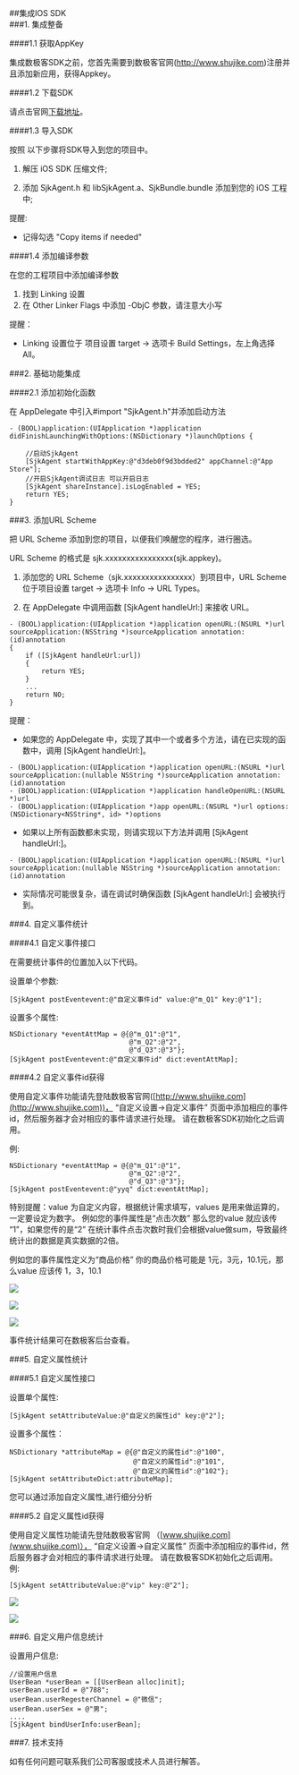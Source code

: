 ##集成IOS SDK  
###1. 集成整备  

####1.1 获取AppKey  

集成数极客SDK之前，您首先需要到数极客官网(<http://www.shujike.com>)注册并且添加新应用，获得Appkey。  

####1.2 下载SDK  

请点击官网[下载地址](http://www.shujike.com/download/SjkAgent-IOS-SDK-2.0.zip)。    

####1.3 导入SDK  

按照 以下步骤将SDK导入到您的项目中。  

1. 解压 iOS SDK 压缩文件;  

2. 添加 SjkAgent.h 和 libSjkAgent.a、SjkBundle.bundle 添加到您的 iOS 工程中;  

提醒:  
- 记得勾选 "Copy items if needed"   

####1.4 添加编译参数  

在您的工程项目中添加编译参数  

1. 找到 Linking 设置  
2. 在 Other Linker Flags 中添加 -ObjC 参数，请注意大小写  

提醒：  
- Linking 设置位于 项目设置 target -> 选项卡 Build Settings，左上角选择 All。  

###2. 基础功能集成  

####2.1 添加初始化函数  

在 AppDelegate 中引入#import "SjkAgent.h"并添加启动方法  

```
- (BOOL)application:(UIApplication *)application didFinishLaunchingWithOptions:(NSDictionary *)launchOptions { 

    //启动SjkAgent
    [SjkAgent startWithAppKey:@"d3deb0f9d3bdded2" appChannel:@"App Store"];
    //开启SjkAgent调试日志 可以开启日志
    [SjkAgent shareInstance].isLogEnabled = YES;
    return YES;
}  
```
###3. 添加URL Scheme  

把 URL Scheme 添加到您的项目，以便我们唤醒您的程序，进行圈选。

URL Scheme 的格式是 sjk.xxxxxxxxxxxxxxxx(sjk.appkey)。  

1. 添加您的 URL Scheme（sjk.xxxxxxxxxxxxxxxx）到项目中，URL Scheme 位于项目设置 target -> 选项卡 Info -> URL Types。  

2. 在 AppDelegate 中调用函数 [SjkAgent handleUrl:] 来接收 URL。  

```
- (BOOL)application:(UIApplication *)application openURL:(NSURL *)url sourceApplication:(NSString *)sourceApplication annotation:(id)annotation
{
    if ([SjkAgent handleUrl:url])
    {
        return YES;
    }
    ...
    return NO;
}
```  
提醒：  

* 如果您的 AppDelegate 中，实现了其中一个或者多个方法，请在已实现的函数中，调用 [SjkAgent handleUrl:]。  

```
- (BOOL)application:(UIApplication *)application openURL:(NSURL *)url sourceApplication:(nullable NSString *)sourceApplication annotation:(id)annotation
- (BOOL)application:(UIApplication *)application handleOpenURL:(NSURL *)url
- (BOOL)application:(UIApplication *)app openURL:(NSURL *)url options:(NSDictionary<NSString*, id> *)options

```  
* 如果以上所有函数都未实现，则请实现以下方法并调用 [SjkAgent handleUrl:]。  

`- (BOOL)application:(UIApplication *)application openURL:(NSURL *)url sourceApplication:(nullable NSString *)sourceApplication annotation:(id)annotation`  

* 实际情况可能很复杂，请在调试时确保函数 [SjkAgent handleUrl:] 会被执行到。

###4. 自定义事件统计  

####4.1 自定义事件接口  

在需要统计事件的位置加入以下代码。 

设置单个参数:  

`[SjkAgent postEventevent:@"自定义事件id" value:@"m_Q1" key:@"1"];`  

设置多个属性:  

```
NSDictionary *eventAttMap = @{@"m_Q1":@"1",
                              @"m_Q2":@"2",
                              @"d_Q3":@"3"};
[SjkAgent postEventevent:@"自定义事件id" dict:eventAttMap];
```

####4.2 自定义事件id获得  

使用自定义事件功能请先登陆数极客官网([http://www.shujike.com](http://www.shujike.com))， “自定义设置->自定义事件” 页面中添加相应的事件id，然后服务器才会对相应的事件请求进行处理。 请在数极客SDK初始化之后调用。 

例:  

```
NSDictionary *eventAttMap = @{@"m_Q1":@"1",
                              @"m_Q2":@"2",
                              @"d_Q3":@"3"};
[SjkAgent postEventevent:@"yyq" dict:eventAttMap];
```

特别提醒：value 为自定义内容，根据统计需求填写，values 是用来做运算的，一定要设定为数字。 例如您的事件属性是“点击次数” 那么您的value 就应该传 “1”，如果您传的是“2” 在统计事件点击次数时我们会根据value做sum，导致最终统计出的数据是真实数据的2倍。  

例如您的事件属性定义为“商品价格” 你的商品价格可能是 1元，3元，10.1元，那么value 应该传 1，3，10.1  

![](http://www.shujike.com/docsimg/android_guide_event1.png)  

![](http://www.shujike.com/docsimg/android_guide_event3.png)  

![](http://www.shujike.com/docsimg/android_guide_event2.png)  

事件统计结果可在数极客后台查看。  

###5. 自定义属性统计  

####5.1 自定义属性接口  

设置单个属性:  

`[SjkAgent setAttributeValue:@"自定义的属性id" key:@"2"];`  

设置多个属性： 

```
NSDictionary *attributeMap = @{@"自定义的属性id":@"100",
                               @"自定义的属性id":@"101",
                               @"自定义的属性id":@"102"};
[SjkAgent setAttributeDict:attributeMap];
```  

您可以通过添加自定义属性,进行细分分析  

####5.2 自定义属性id获得  

使用自定义属性功能请先登陆数极客官网 （[www.shujike.com](www.shujike.com)）， “自定义设置->自定义属性” 页面中添加相应的事件id，然后服务器才会对相应的事件请求进行处理。 请在数极客SDK初始化之后调用。  
例:  

`[SjkAgent setAttributeValue:@"vip" key:@"2"];`  

![](http://www.shujike.com/docsimg/android_guide_arg.png)  

![](http://www.shujike.com/docsimg/android_guide_attribute.png)  

###6. 自定义用户信息统计  

设置用户信息:  

```
//设置用户信息
UserBean *userBean = [[UserBean alloc]init];
userBean.userId = @"788";
userBean.userRegesterChannel = @"微信";
userBean.userSex = @"男";
....
[SjkAgent bindUserInfo:userBean];  
```

###7. 技术支持  

如有任何问题可联系我们公司客服或技术人员进行解答。









